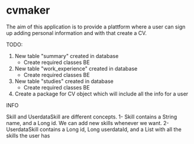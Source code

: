 # cvmaker
The aim of this application is to provide a plattform where a user can sign up adding personal
information and with that create a CV.

TODO:



1. New table "summary" created in database
	- Create required classes BE
2. New table "work_experience" created in database
	- Create required classes BE
3. New table "studies" created in database
	- Create required classes BE
4. Create a package for CV object which will include all the info for a user

INFO

Skill and UserdataSkill are different concepts.
	1- Skill contains a String name, and a Long id. We can add new skills whenever we want.
	2- UserdataSkill contains a Long id, Long userdataId, and a List<Skill> with all the skills the user has